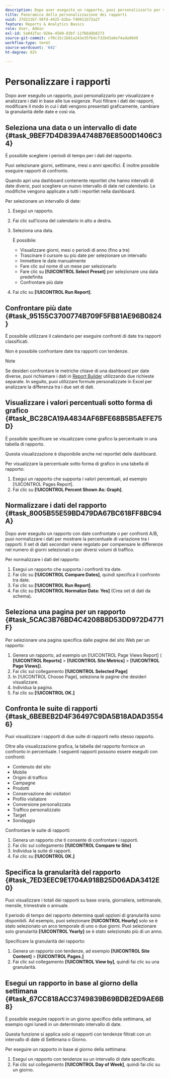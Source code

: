 ```yaml
---
description: Dopo aver eseguito un rapporto, puoi personalizzarlo per visualizzare e analizzare i dati in base alle tue esigenze. Puoi filtrare i dati dei rapporti, modificare il modo in cui i dati vengono presentati graficamente, cambiare la granularità delle date e così via.
title: Panoramica della personalizzazione dei rapporti
uuid: 37d221b7-50fd-4425-b2ba-f40911b72a2f
feature: Reports & Analytics Basics
role: User, Admin
exl-id: 5a042fac-926e-4560-83bf-11f66ddb8273
source-git-commit: cf0c15c1b81a243e35fbdcf32b43a6ef4ada9649
workflow-type: tm+mt
source-wordcount: '642'
ht-degree: 82%

---
```


# Personalizzare i rapporti

Dopo aver eseguito un rapporto, puoi personalizzarlo per visualizzare e analizzare i dati in base alle tue esigenze. Puoi filtrare i dati dei rapporti, modificare il modo in cui i dati vengono presentati graficamente, cambiare la granularità delle date e così via.

## Seleziona una data o un intervallo di date {#task_9BEF7D4D839A4748B76E8500D1406C34}

È possibile scegliere i periodi di tempo per i dati del rapporto.

<!-- 

t_reports_select_date.xml

 -->

Puoi selezionare giorni, settimane, mesi o anni specifici. È inoltre possibile eseguire rapporti di confronto.

Quando apri una dashboard contenente reportlet che hanno intervalli di date diversi, puoi scegliere un nuovo intervallo di date nel calendario. Le modifiche vengono applicate a tutti i reportlet nella dashboard.

Per selezionare un intervallo di date:

1. Esegui un rapporto.
1. Fai clic sull’icona del calendario in alto a destra.
1. Seleziona una data.

   È possibile:

   * Visualizzare giorni, mesi o periodi di anno (fino a tre)
   * Trascinare il cursore su più date per selezionare un intervallo
   * Immettere le date manualmente
   * Fare clic sul nome di un mese per selezionarlo
   * Fare clic su **[!UICONTROL Select Preset]** per selezionare una data predefinita
   * Confrontare più date

1. Fai clic su **[!UICONTROL Run Report]**.

## Confrontare più date {#task_95155C3700774B709F5FB81AE96B0824}

È possibile utilizzare il calendario per eseguire confronti di date tra rapporti classificati.

<!-- 

t_reports_comparing_dates.xml

 -->

Non è possibile confrontare date tra rapporti con tendenze.

>[!NOTE]
>
>Se desideri confrontare le metriche chiave di una dashboard per date diverse, puoi richiamare i dati in [Report Builder](https://experienceleague.adobe.com/docs/analytics/analyze/report-builder/home.html?lang=it) utilizzando due richieste separate. In seguito, puoi utilizzare formule personalizzate in Excel per analizzare la differenza tra i due set di dati.

<!-- delete this procedure, but what about this entire "Compare dates" section?

To compare dates between ranked reports in Reports & analytics: 

1. Run a report.
1. Click the calendar at the top right.
1. Click **[!UICONTROL Compare Dates]**.
1. Select the dates you want to use.
1. Click **[!UICONTROL Run Report]**.

-->

## Visualizzare i valori percentuali sotto forma di grafico {#task_BC28CA19A4834AF6BFE68B5B5AEFE75D}

È possibile specificare se visualizzare come grafico la percentuale in una tabella di rapporto.

<!-- 

t_reports_graph_percent.xml

 -->

Questa visualizzazione è disponibile anche nei reportlet delle dashboard.

Per visualizzare la percentuale sotto forma di grafico in una tabella di rapporto:

1. Esegui un rapporto che supporta i valori percentuali, ad esempio [!UICONTROL Pages Report].
1. Fai clic su **[!UICONTROL Percent Shown As: Graph]**.

## Normalizzare i dati del rapporto {#task_8005B55E59BD479DA67BC618FF8BC94A}

<!-- 

t_reports_normalize.xml

 -->

Dopo aver eseguito un rapporto con date confrontate o per confronti A/B, puoi normalizzare i dati per mostrare la percentuale di variazione tra i rapporti. Il set di dati secondari viene regolato per compensare le differenze nel numero di giorni selezionati o per diversi volumi di traffico.

Per normalizzare i dati del rapporto:

1. Esegui un rapporto che supporta i confronti tra date.
1. Fai clic su **[!UICONTROL Compare Dates]**, quindi specifica il confronto tra date.
1. Fai clic su **[!UICONTROL Run Report]**.
1. Fai clic su **[!UICONTROL Normalize Data: Yes]** (Crea set di dati da schema).

## Seleziona una pagina per un rapporto {#task_5CAC3B76BD4C4208B8D53DD972D4771F}

Per selezionare una pagina specifica dalle pagine del sito Web per un rapporto:

<!-- 

t_reports_select_page.xml

 -->

1. Genera un rapporto, ad esempio un [!UICONTROL Page Views Report] ( **[!UICONTROL Reports]** > **[!UICONTROL Site Metrics]** > **[!UICONTROL Page Views]**).
1. Fai clic sul collegamento **[!UICONTROL Selected Page]**
1. In [!UICONTROL Choose Page], seleziona le pagine che desideri visualizzare.
1. Individua la pagina.
1. Fai clic su **[!UICONTROL OK.]**

## Confronta le suite di rapporti {#task_6BEBEB2D4F36497C9DA5B18ADAD35546}

Puoi visualizzare i rapporti di due suite di rapporti nello stesso rapporto.

<!-- 

t_reports_compare_suites.xml

 -->

Oltre alla visualizzazione grafica, la tabella del rapporto fornisce un confronto in percentuale. I seguenti rapporti possono essere eseguiti con confronti:

* Contenuto del sito
* Mobile
* Origini di traffico
* Campagne
* Prodotti
* Conservazione dei visitatori
* Profilo visitatore
* Conversione personalizzata
* Traffico personalizzato
* Target
* Sondaggio

Confrontare le suite di rapporti:

1. Genera un rapporto che ti consente di confrontare i rapporti.
1. Fai clic sul collegamento **[!UICONTROL Compare to Site]**
1. Individua la suite di rapporti.
1. Fai clic su **[!UICONTROL OK.]**

## Specifica la granularità del rapporto {#task_7ED3EEC9E1704A918B25D06ADA3412E0}

Puoi visualizzare i totali dei rapporti su base oraria, giornaliera, settimanale, mensile, trimestrale o annuale.

<!-- 

t_reports_granularity.xml

 -->

Il periodo di tempo del rapporto determina quali opzioni di granularità sono disponibili. Ad esempio, puoi selezionare **[!UICONTROL Hourly]** solo se è stato selezionato un arco temporale di uno o due giorni. Puoi selezionare solo granularità **[!UICONTROL Yearly]** se è stato selezionato più di un anno.

Specificare la granularità del rapporto:

1. Genera un rapporto con tendenze, ad esempio **[!UICONTROL Site Content]** > **[!UICONTROL Pages.]**
1. Fai clic sul collegamento **[!UICONTROL View by]**, quindi fai clic su una granularità.

## Esegui un rapporto in base al giorno della settimana {#task_67CC818ACC3749839B69BDB2ED9AE6B8}

È possibile eseguire rapporti in un giorno specifico della settimana, ad esempio ogni lunedì in un determinato intervallo di date.

<!-- 

t_reports_day_of_week.xml

 -->

Questa funzione si applica solo ai rapporti con tendenze filtrati con un intervallo di date di Settimana o Giorno.

Per eseguire un rapporto in base al giorno della settimana:

1. Esegui un rapporto con tendenze su un intervallo di date specificato.
1. Fai clic sul collegamento **[!UICONTROL Day of Week]**, quindi fai clic su un giorno.
